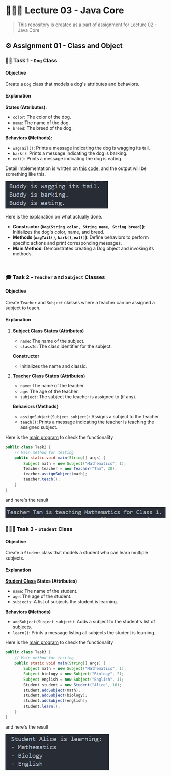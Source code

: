 # 👨🏻‍🏫 Lecture 03 - Java Core
> This repository is created as a part of assignment for Lecture 02 - Java Core

## ⚙️ Assignment 01 - Class and Object
### 🐕‍🦺 Task 1 - `Dog` Class
#### Objective
Create a `Dog` class that models a dog's attributes and behaviors.
#### Explanation
**States (Attributes):**
- `color`: The color of the dog.
- `name`: The name of the dog.
- `breed`: The breed of the dog.

**Behaviors (Methods):**
- `wagTail()`: Prints a message indicating the dog is wagging its tail.
- `bark()`: Prints a message indicating the dog is barking.
- `eat()`: Prints a message indicating the dog is eating.

Detail implementation is written on [this code](/Week%2002%20-%20Jun%2017-21//Lecture%2003/Assignment%201/Dog.java), and the output will be something like this.

![Screenshot](img/Task1.png)

Here is the explanation on what actually done.
- **Constructor (`Dog(String color, String name, String breed)`)**: Initializes the dog's color, name, and breed.
- **Methods (`wagTail()`, `bark()`, `eat()`)**: Define behaviors to perform specific actions and print corresponding messages.
- **Main Method**: Demonstrates creating a Dog object and invoking its methods.
<br>

### 🎓 Task 2 - `Teacher` and `Subject` Classes
#### Objective
Create `Teacher` and `Subject` classes where a teacher can be assigned a subject to teach.
#### Explanation
1. **[Subject Class](/Week%2002%20-%20Jun%2017-21/Lecture%2003/Assignment%201/Subject.java)**
    **States (Attributes)**
    - `name`: The name of the subject.
    - `classId`: The class identifier for the subject.
    
    **Constructor**
    - Initializes the name and classId.
2. **[Teacher Class](/Week%2002%20-%20Jun%2017-21/Lecture%2003/Assignment%201/Teacher.java)**
    **States (Attributes)**
    - `name`: The name of the teacher.
    - `age`: The age of the teacher.
    - `subject`: The subject the teacher is assigned to (if any).
    
    **Behaviors (Methods)**
    - `assignSubject(Subject subject)`: Assigns a subject to the teacher.
    - `teach()`: Prints a message indicating the teacher is teaching the assigned subject.

Here is the [main program](/Week%2002%20-%20Jun%2017-21//Lecture%2003/Assignment%201/Task2.java) to check the functionality

```java
public class Task2 {
    // Main method for testing
    public static void main(String[] args) {
        Subject math = new Subject("Mathematics", 1);
        Teacher teacher = new Teacher("Tam", 30);
        teacher.assignSubject(math);
        teacher.teach();
    }
}
```

and here's the result

![Screenshot](img/Task2.png)
<br>

### 🙋🏻‍♂️ Task 3 - `Student` Class
#### Objective
Create a `Student` class that models a student who can learn multiple subjects.
#### Explanation
**[Student Class](/Week%2002%20-%20Jun%2017-21/Lecture%2003/Assignment%201/Student.java)**
**States (Attributes)**
- `name`: The name of the student.
- `age`: The age of the student.
- `subjects`: A list of subjects the student is learning.

**Behaviors (Methods)**
- `addSubject(Subject subject)`: Adds a subject to the student's list of subjects.
- `learn()`: Prints a message listing all subjects the student is learning.

Here is the [main program](/Week%2002%20-%20Jun%2017-21//Lecture%2003/Assignment%201/Task3.java) to check the functionality

```java
public class Task3 {
    // Main method for testing
    public static void main(String[] args) {
        Subject math = new Subject("Mathematics", 1);
        Subject biology = new Subject("Biology", 2);
        Subject english = new Subject("English", 3);
        Student student = new Student("Alice", 16);
        student.addSubject(math);
        student.addSubject(biology);
        student.addSubject(english);
        student.learn();
    }
}
```

and here's the result

![Screenshot](img/Task3.png)